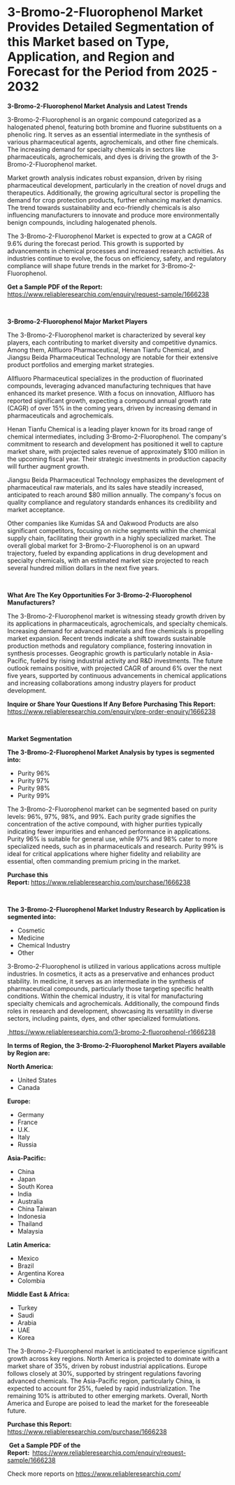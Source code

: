 <p><h1>3-Bromo-2-Fluorophenol Market Provides Detailed Segmentation of this Market based on Type, Application, and Region and Forecast for the Period from 2025 - 2032</h1></p><p><strong>3-Bromo-2-Fluorophenol Market Analysis and Latest Trends</strong></p>
<p><p>3-Bromo-2-Fluorophenol is an organic compound categorized as a halogenated phenol, featuring both bromine and fluorine substituents on a phenolic ring. It serves as an essential intermediate in the synthesis of various pharmaceutical agents, agrochemicals, and other fine chemicals. The increasing demand for specialty chemicals in sectors like pharmaceuticals, agrochemicals, and dyes is driving the growth of the 3-Bromo-2-Fluorophenol market.</p><p>Market growth analysis indicates robust expansion, driven by rising pharmaceutical development, particularly in the creation of novel drugs and therapeutics. Additionally, the growing agricultural sector is propelling the demand for crop protection products, further enhancing market dynamics. The trend towards sustainability and eco-friendly chemicals is also influencing manufacturers to innovate and produce more environmentally benign compounds, including halogenated phenols.</p><p>The 3-Bromo-2-Fluorophenol Market is expected to grow at a CAGR of 9.6% during the forecast period. This growth is supported by advancements in chemical processes and increased research activities. As industries continue to evolve, the focus on efficiency, safety, and regulatory compliance will shape future trends in the market for 3-Bromo-2-Fluorophenol.</p></p>
<p><strong>Get a Sample PDF of the Report:&nbsp;</strong> <a href="https://www.reliableresearchiq.com/enquiry/request-sample/1666238?utm_campaign=2117&utm_medium=2&utm_source=Github&utm_content=ia&utm_term=02022025&utm_id=3-bromo-2-fluorophenol">https://www.reliableresearchiq.com/enquiry/request-sample/1666238</a></p>
<p>&nbsp;</p>
<p><strong>3-Bromo-2-Fluorophenol Major Market Players</strong></p>
<p><p>The 3-Bromo-2-Fluorophenol market is characterized by several key players, each contributing to market diversity and competitive dynamics. Among them, Allfluoro Pharmaceutical, Henan Tianfu Chemical, and Jiangsu Beida Pharmaceutical Technology are notable for their extensive product portfolios and emerging market strategies.</p><p>Allfluoro Pharmaceutical specializes in the production of fluorinated compounds, leveraging advanced manufacturing techniques that have enhanced its market presence. With a focus on innovation, Allfluoro has reported significant growth, expecting a compound annual growth rate (CAGR) of over 15% in the coming years, driven by increasing demand in pharmaceuticals and agrochemicals.</p><p>Henan Tianfu Chemical is a leading player known for its broad range of chemical intermediates, including 3-Bromo-2-Fluorophenol. The company's commitment to research and development has positioned it well to capture market share, with projected sales revenue of approximately $100 million in the upcoming fiscal year. Their strategic investments in production capacity will further augment growth.</p><p>Jiangsu Beida Pharmaceutical Technology emphasizes the development of pharmaceutical raw materials, and its sales have steadily increased, anticipated to reach around $80 million annually. The company's focus on quality compliance and regulatory standards enhances its credibility and market acceptance.</p><p>Other companies like Kumidas SA and Oakwood Products are also significant competitors, focusing on niche segments within the chemical supply chain, facilitating their growth in a highly specialized market. The overall global market for 3-Bromo-2-Fluorophenol is on an upward trajectory, fueled by expanding applications in drug development and specialty chemicals, with an estimated market size projected to reach several hundred million dollars in the next five years.</p></p>
<p>&nbsp;</p>
<p><strong>What Are The Key Opportunities For 3-Bromo-2-Fluorophenol Manufacturers?</strong></p>
<p><p>The 3-Bromo-2-Fluorophenol market is witnessing steady growth driven by its applications in pharmaceuticals, agrochemicals, and specialty chemicals. Increasing demand for advanced materials and fine chemicals is propelling market expansion. Recent trends indicate a shift towards sustainable production methods and regulatory compliance, fostering innovation in synthesis processes. Geographic growth is particularly notable in Asia-Pacific, fueled by rising industrial activity and R&D investments. The future outlook remains positive, with projected CAGR of around 6% over the next five years, supported by continuous advancements in chemical applications and increasing collaborations among industry players for product development.</p></p>
<p><strong>Inquire or Share Your Questions If Any Before Purchasing This Report:</strong> <a href="https://www.reliableresearchiq.com/enquiry/pre-order-enquiry/1666238?utm_campaign=2117&utm_medium=2&utm_source=Github&utm_content=ia&utm_term=02022025&utm_id=3-bromo-2-fluorophenol">https://www.reliableresearchiq.com/enquiry/pre-order-enquiry/1666238</a></p>
<p>&nbsp;</p>
<p><strong>Market Segmentation</strong></p>
<p><strong>The 3-Bromo-2-Fluorophenol Market Analysis by types is segmented into:</strong></p>
<p><ul><li>Purity 96%</li><li>Purity 97%</li><li>Purity 98%</li><li>Purity 99%</li></ul></p>
<p><p>The 3-Bromo-2-Fluorophenol market can be segmented based on purity levels: 96%, 97%, 98%, and 99%. Each purity grade signifies the concentration of the active compound, with higher purities typically indicating fewer impurities and enhanced performance in applications. Purity 96% is suitable for general use, while 97% and 98% cater to more specialized needs, such as in pharmaceuticals and research. Purity 99% is ideal for critical applications where higher fidelity and reliability are essential, often commanding premium pricing in the market.</p></p>
<p><strong>Purchase this Report:&nbsp;</strong><a href="https://www.reliableresearchiq.com/purchase/1666238?utm_campaign=2117&utm_medium=2&utm_source=Github&utm_content=ia&utm_term=02022025&utm_id=3-bromo-2-fluorophenol">https://www.reliableresearchiq.com/purchase/1666238</a></p>
<p>&nbsp;</p>
<p><strong>The 3-Bromo-2-Fluorophenol Market Industry Research by Application is segmented into:</strong></p>
<p><ul><li>Cosmetic</li><li>Medicine</li><li>Chemical Industry</li><li>Other</li></ul></p>
<p><p>3-Bromo-2-Fluorophenol is utilized in various applications across multiple industries. In cosmetics, it acts as a preservative and enhances product stability. In medicine, it serves as an intermediate in the synthesis of pharmaceutical compounds, particularly those targeting specific health conditions. Within the chemical industry, it is vital for manufacturing specialty chemicals and agrochemicals. Additionally, the compound finds roles in research and development, showcasing its versatility in diverse sectors, including paints, dyes, and other specialized formulations.</p></p>
<p><a href="https://www.reliableresearchiq.com/3-bromo-2-fluorophenol-r1666238?utm_campaign=2117&utm_medium=2&utm_source=Github&utm_content=ia&utm_term=02022025&utm_id=3-bromo-2-fluorophenol">&nbsp;https://www.reliableresearchiq.com/3-bromo-2-fluorophenol-r1666238</a></p>
<p><strong>In terms of Region, the 3-Bromo-2-Fluorophenol Market Players available by Region are:</strong></p>
<p>
    <p> <strong> North America: </strong>
        <ul>
            <li>United States</li>
            <li>Canada</li>
        </ul>
        </p> 
    <p> <strong> Europe: </strong>
        <ul>
            <li>Germany</li>
            <li>France</li>
            <li>U.K.</li>
            <li>Italy</li>
            <li>Russia</li>
        </ul>
        </p> 
    <p> <strong> Asia-Pacific: </strong>
        <ul>
            <li>China</li>
            <li>Japan</li>
            <li>South Korea</li>
            <li>India</li>
            <li>Australia</li>
            <li>China Taiwan</li>
            <li>Indonesia</li>
            <li>Thailand</li>
            <li>Malaysia</li>
        </ul>
        </p> 
    <p> <strong> Latin America: </strong>
        <ul>
            <li>Mexico</li>
            <li>Brazil</li>
            <li>Argentina Korea</li>
            <li>Colombia</li>
        </ul>
        </p> 
    <p> <strong> Middle East & Africa: </strong>
        <ul>
            <li>Turkey</li>
            <li>Saudi</li>
            <li>Arabia</li>
            <li>UAE</li>
            <li>Korea</li>
        </ul>
    </p>
    </p>
<p><p>The 3-Bromo-2-Fluorophenol market is anticipated to experience significant growth across key regions. North America is projected to dominate with a market share of 35%, driven by robust industrial applications. Europe follows closely at 30%, supported by stringent regulations favoring advanced chemicals. The Asia-Pacific region, particularly China, is expected to account for 25%, fueled by rapid industrialization. The remaining 10% is attributed to other emerging markets. Overall, North America and Europe are poised to lead the market for the foreseeable future.</p></p>
<p><strong>Purchase this Report: </strong><a href="https://www.reliableresearchiq.com/purchase/1666238?utm_campaign=2117&utm_medium=2&utm_source=Github&utm_content=ia&utm_term=02022025&utm_id=3-bromo-2-fluorophenol">https://www.reliableresearchiq.com/purchase/1666238</a></p>
<p>&nbsp;<strong>Get a Sample PDF of the Report:&nbsp;&nbsp;</strong><a href="https://www.reliableresearchiq.com/enquiry/request-sample/1666238?utm_campaign=2117&utm_medium=2&utm_source=Github&utm_content=ia&utm_term=02022025&utm_id=3-bromo-2-fluorophenol">https://www.reliableresearchiq.com/enquiry/request-sample/1666238</a></p>
<p><strong></strong></p>
<p>Check more reports on <a href="https://www.reliableresearchiq.com/?utm_campaign=2117&utm_medium=2&utm_source=Github&utm_content=ia&utm_term=02022025&utm_id=3-bromo-2-fluorophenol">https://www.reliableresearchiq.com/</a></p>